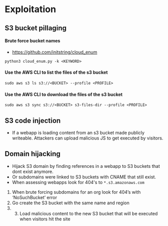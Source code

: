 # Exploitation
## S3 bucket pillaging
#### Brute force bucket names
- https://github.com/initstring/cloud_enum
```
python3 cloud_enum.py -k <KEYWORD>
```

#### Use the AWS CLI to list the files of the s3 bucket
```
sudo aws s3 ls s3://<BUCKET> --profile <PROFILE>
```

#### Use the AWS CLI to download the files of the s3 bucket
```
sudo aws s3 sync s3://<BUCKET> s3-files-dir --profile <PROFILE>
```

## S3 code injection
- If a webapp is loading content from an s3 bucket made publicly writeable. Attackers can upload malicious JS to get executed by visitors.

## Domain hijacking
- Hijack S3 domain by finding references in a webapp to S3 buckets that dont exist anymore.
- Or subdomains were linked to S3 buckets with CNAME that still exist.
- When assessing webapps look for 404's to ```*.s3.amazonaws.com```
1. When brute forcing subdomains for an org look for 404’s with ‘NoSuchBucket’ error
2. Go create the S3 bucket with the same name and region
3. 3. Load malicious content to the new S3 bucket that will be executed when visitors hit the site

